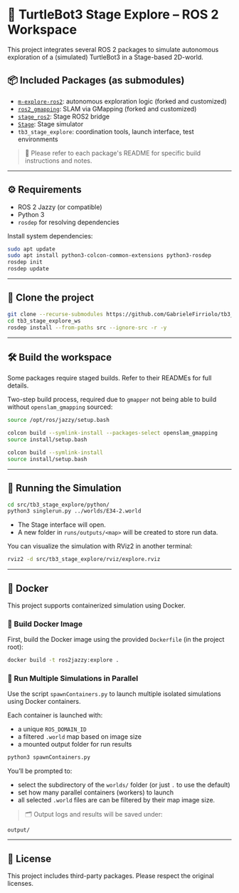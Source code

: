 # 🧭 TurtleBot3 Stage Explore – ROS 2 Workspace

This project integrates several ROS 2 packages to simulate autonomous exploration of a (simulated) TurtleBot3 in a Stage-based 2D-world.

## 📦 Included Packages (as submodules)

- [`m-explore-ros2`](https://github.com/GabrieleFirriolo/m-explore-ros2): autonomous exploration logic (forked and customized)
- [`ros2_gmapping`](https://github.com/GabrieleFirriolo/ros2_gmapping): SLAM via GMapping (forked and customized)
- [`stage_ros2`](https://github.com/tuw-robotics/stage_ros2): Stage ROS2 bridge
- [`Stage`](https://github.com/tuw-robotics/Stage): Stage simulator
- `tb3_stage_explore`: coordination tools, launch interface, test environments

> 📄 Please refer to each package's README for specific build instructions and notes.

---

## ⚙️ Requirements

- ROS 2 Jazzy (or compatible)
- Python 3
- `rosdep` for resolving dependencies

Install system dependencies:
```bash
sudo apt update
sudo apt install python3-colcon-common-extensions python3-rosdep
rosdep init
rosdep update
```

---

## 🧩 Clone the project

```bash
git clone --recurse-submodules https://github.com/GabrieleFirriolo/tb3_stage_explore_ws.git
cd tb3_stage_explore_ws
rosdep install --from-paths src --ignore-src -r -y
```

---

## 🛠️ Build the workspace

Some packages require staged builds. Refer to their READMEs for full details.

Two-step build process, required due to `gmapper` not being able to build without `openslam_gmapping` sourced:
```bash
source /opt/ros/jazzy/setup.bash

colcon build --symlink-install --packages-select openslam_gmapping
source install/setup.bash

colcon build --symlink-install
source install/setup.bash
```

---

## 🚀 Running the Simulation

```bash
cd src/tb3_stage_explore/python/
python3 singlerun.py ../worlds/E34-2.world
```
- The Stage interface will open.
- A new folder in `runs/outputs/<map>`  will be created to store run data.

You can visualize the simulation with RViz2 in another terminal:

```bash
rviz2 -d src/tb3_stage_explore/rviz/explore.rviz
```

---

## 🐳 Docker

This project supports containerized simulation using Docker.

### 🔧 Build Docker Image

First, build the Docker image using the provided `Dockerfile` (in the project root):

```bash
docker build -t ros2jazzy:explore .
```

### 🚀 Run Multiple Simulations in Parallel

Use the script `spawnContainers.py` to launch multiple isolated simulations using Docker containers.

Each container is launched with:

* a unique `ROS_DOMAIN_ID`
* a filtered `.world` map based on image size
* a mounted output folder for run results

```bash
python3 spawnContainers.py
```

You’ll be prompted to:

* select the subdirectory of the `worlds/` folder (or just `.` to use the default)
* set how many parallel containers (workers) to launch
* all selected `.world` files are can be filtered by their map image size.

> 🗂 Output logs and results will be saved under:

```
output/
```

---

## 📜 License

This project includes third-party packages. Please respect the original licenses.